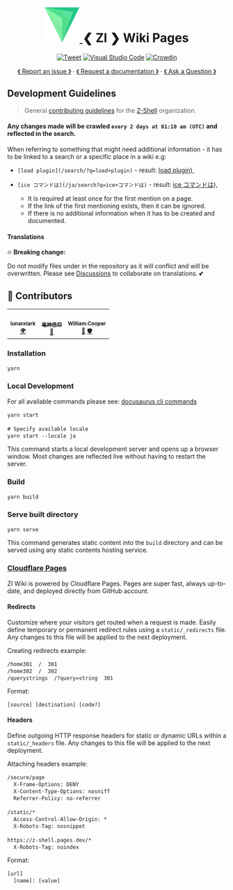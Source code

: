<h1 align="center">
  <a href="https://github.com/z-shell/zi">
    <img src="https://github.com/z-shell/zi/raw/main/docs/images/logo.svg" alt="Logo" width="80" height="80">
  </a>
❮ ZI ❯ Wiki Pages
</h1><div align="center">

[![Tweet][twitter-badge]][twitter-link] [![Visual Studio Code](https://img.shields.io/badge/--007ACC?logo=visual%20studio%20code&logoColor=ffffff)](https://open.vscode.dev/z-shell/z-shell.pages.dev) [![Crowdin](https://badges.crowdin.net/z-shell-zi/localized.svg)](https://crowdin.com/project/z-shell-zi)

<a href="https://github.com/z-shell/zi/issues/new?assignees=&labels=bug+%F0%9F%90%9E&template=01_bug_report.yml&title=bug%3A+">《 Report an issue 》</a> · <a href="https://github.com/z-shell/z-shell.pages.dev/issues/new?assignees=&labels=documentation+%F0%9F%92%A1&template=01_request_documentation.yml&title=feat%3A+">《 Request a documentation 》</a> · <a href="https://github.com/z-shell/zi/discussions">《 Ask a Question 》</a>

</div>

## Development Guidelines

> General [contributing guidelines](https://github.com/z-shell/zi/blob/main/docs/CONTRIBUTING.md) for the [Z-Shell](https://github.com/z-shell) organization.

#### Any changes made will be crawled `every 2 days at 01:10 am (UTC)` and reflected in the search.

When referring to something that might need additional information - it has to be linked to a search or a specific place in a wiki e.g:

- `[load plugin](/search/?q=load+plugin)` - result: [load plugin](https://z-shell.pages.dev/search/?q=load+plugin)),
- `[ice コマンドは](/ja/search?q=ice+コマンドは)` - result: [ice コマンドは](https://z-shell.pages.dev/ja/search?q=ice+%E3%82%B3%E3%83%9E%E3%83%B3%E3%83%89%E3%81%AF)),

  - It is required at least once for the first mention on a page.
  - If the link of the first mentioning exists, then it can be ignored.
  - If there is no additional information when it has to be created and documented.

#### Translations

🔥 **Breaking change:**

Do not modify files under in the repository as it will conflict and will be overwritten. Please see [Discussions](https://github.com/z-shell/zw/discussions/73) to collaborate on translations. 💕

## 🥇 Contributors

<!-- ALL-CONTRIBUTORS-LIST:START - Do not remove or modify this section -->
<!-- prettier-ignore-start -->
<!-- markdownlint-disable -->
<table>
  <tr>
    <td align="center"><a href="https://github.com/lunarxlark"><img src="https://avatars.githubusercontent.com/u/18758150?v=4?s=80" width="80px;" alt=""/><br /><sub><b>lunarxlark</b></sub></a><br /><a href="#translation-lunarxlark" title="Translation">🌍</a></td>
    <td align="center"><a href="https://github.com/the-ryujin"><img src="https://avatars.githubusercontent.com/u/98503588?v=4?s=80" width="80px;" alt=""/><br /><sub><b>竜神信仰</b></sub></a><br /><a href="#maintenance-the-ryujin" title="Maintenance">🚧</a></td>
    <td align="center"><a href="https://github.com/wicoop"><img src="https://avatars.githubusercontent.com/u/60315017?v=4?s=80" width="80px;" alt=""/><br /><sub><b>William Cooper</b></sub></a><br /><a href="#maintenance-wicoop" title="Maintenance">🚧</a> <a href="#security-wicoop" title="Security">🛡️</a></td>
  </tr>
</table>

<!-- markdownlint-restore -->
<!-- prettier-ignore-end -->

<!-- ALL-CONTRIBUTORS-LIST:END -->

### Installation

```shell
yarn
```

### Local Development

For all available commands please see: [docusaurus cli commands](https://docusaurus.io/docs/cli#docusaurus-cli-commands)

```shell
yarn start

# Specify available locale
yarn start --locale ja
```

This command starts a local development server and opens up a browser window. Most changes are reflected live without having to restart the server.

### Build

```shell
yarn build
```

### Serve built directory

```shell
yarn serve
```

This command generates static content into the `build` directory and can be served using any static contents hosting service.

### [Cloudflare Pages](https://developers.cloudflare.com/pages/)

ZI Wiki is powered by Cloudflare Pages. Pages are super fast, always up-to-date, and deployed directly from GitHub account.

#### Redirects

Customize where your visitors get routed when a request is made. Easily define temporary or permanent redirect rules using a `static/_redirects` file. Any changes to this file will be applied to the next deployment.

Creating redirects example:

```
/home301  /  301
/home302  /  302
/querystrings  /?query=string  301
```

Format:

```
[source] [destination] [code?]
```

#### Headers

Define outgoing HTTP response headers for static or dynamic URLs within a `static/_headers` file. Any changes to this file will be applied to the next deployment.

Attaching headers example:

```
/secure/page
  X-Frame-Options: DENY
  X-Content-Type-Options: nosniff
  Referrer-Policy: no-referrer

/static/*
  Access-Control-Allow-Origin: *
  X-Robots-Tag: nosnippet

https://z-shell.pages.dev/*
  X-Robots-Tag: noindex
```

Format:

```
[url]
  [name]: [value]
```

[twitter-badge]: https://badgen.net/badge/icon/twitter?icon=twitter&label
[twitter-acc]: https://twitter.com/zshell_zi
[twitter-link]: https://twitter.com/intent/tweet?text=A%20Swiss%20Army%20Knife%20for%20Zsh%20-%20Unix%20shell%20%20@zshell_zi&url=https://github.com/z-shell/zi&hashtags=zsh,zi,zshell
